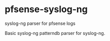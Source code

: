 # pfsense-syslog-ng
syslog-ng parser for pfsense logs

Basic syslog-ng patterndb parser for syslog-ng.
